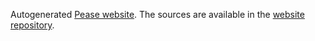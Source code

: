 Autogenerated [Pease website](http://pease.github.com).
The sources are available in the [website repository](https://github.com/pease/website/).

